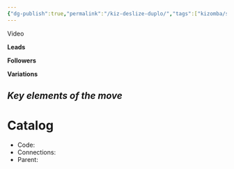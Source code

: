 ```yaml
---
{"dg-publish":true,"permalink":"/kiz-deslize-duplo/","tags":["kizomba/step","todo"],"created":"2025-01-29T15:11:35.634-05:00","updated":"2025-01-29T15:11:46.045-05:00"}
---
```



Video

**Leads**

**Followers**

**Variations**

*Key elements of the move*
- 

# Catalog

- Code: 
- Connections: 
- Parent: 
